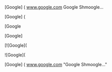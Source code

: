 [Google] ( www.google.com Google Shmoogle...

[Google] (

[Google

[Google]

[![Google](

![Google](

[Google] ( www.google.com "Google Shmoogle..."
